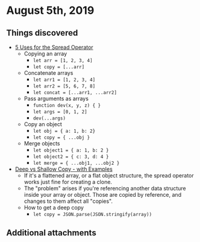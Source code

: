 # August 5th, 2019

## Things discovered

* [5 Uses for the Spread Operator
](https://dev.to/laurieontech/5-uses-for-the-spread-operator-b9i)
    * Copying an array
        * `let arr = [1, 2, 3, 4]`
        * `let copy = [...arr]`
    * Concatenate arrays
        * `let arr1 = [1, 2, 3, 4]`
        * `let arr2 = [5, 6, 7, 8]`
        * `let concat = [...arr1, ...arr2]`
    * Pass arguments as arrays
        * `function dev(x, y, z) { }`
        * `let args = [0, 1, 2]`
        * `dev(...args)`
    * Copy an object
        * `let obj = { a: 1, b: 2}`
        * `let copy = { ...obj }`
    * Merge objects
        * `let object1 = { a: 1, b: 2 }`
        * `let object2 = { c: 3, d: 4 }`
        * `let merge = { ...obj1, ...obj2 }`
* [Deep vs Shallow Copy - with Examples](https://dev.to/laurieontech/deep-vs-shallow-copy-with-examples-cfb)
    * If it's a flattened array, or a flat object structure, the spread operator works just fine for creating a clone.
    * The "problem" arises if you're referencing another data structure inside your array or object. Those are copied by reference, and changes to them affect all "copies".
    * How to get a deep copy
        * `let copy = JSON.parse(JSON.stringify(array))`

## Additional attachments



